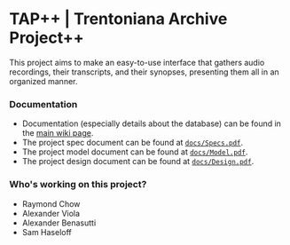 # TAP++ | Trentoniana Archive Project++

This project aims to make an easy-to-use interface that gathers audio recordings, their transcripts, and their synopses, presenting them all in an organized manner.

### Documentation

* Documentation (especially details about the database) can be found in the [main wiki page](https://github.com/TCNJ-degoodj/stage-v-group-11/wiki).
* The project spec document can be found at [`docs/Specs.pdf`](/docs/Specs.pdf).
* The project model document can be found at [`docs/Model.pdf`](/docs/Model.pdf).
* The project design document can be found at [`docs/Design.pdf`](/docs/Design.pdf).

### Who's working on this project?

* Raymond Chow
* Alexander Viola
* Alexander Benasutti
* Sam Haseloff
